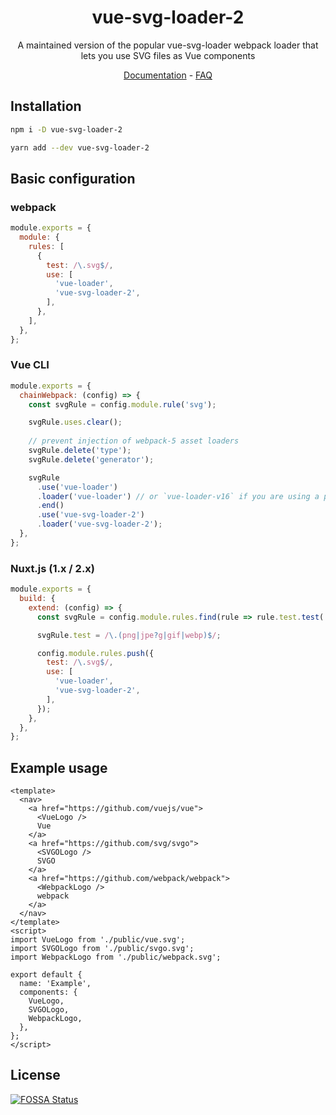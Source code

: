 <h1 align="center">vue-svg-loader-2</h1>
<p align="center">A maintained version of the popular vue-svg-loader webpack loader that lets you use SVG files as Vue components</p>
<p align="center">
  <a href="https://vue-svg-loader.js.org">Documentation</a> -
  <a href="https://vue-svg-loader.js.org/faq.html">FAQ</a>
</p>

## Installation
``` bash
npm i -D vue-svg-loader-2

yarn add --dev vue-svg-loader-2
```

## Basic configuration
### webpack
``` js
module.exports = {
  module: {
    rules: [
      {
        test: /\.svg$/,
        use: [
          'vue-loader',
          'vue-svg-loader-2',
        ],
      },
    ],
  },
};
```
### Vue CLI
``` js
module.exports = {
  chainWebpack: (config) => {
    const svgRule = config.module.rule('svg');

    svgRule.uses.clear();
    
    // prevent injection of webpack-5 asset loaders
    svgRule.delete('type');
    svgRule.delete('generator');

    svgRule
      .use('vue-loader')
      .loader('vue-loader') // or `vue-loader-v16` if you are using a preview support of Vue 3 in Vue CLI
      .end()
      .use('vue-svg-loader-2')
      .loader('vue-svg-loader-2');
  },
};
```

### Nuxt.js (1.x / 2.x)
``` js
module.exports = {
  build: {
    extend: (config) => {
      const svgRule = config.module.rules.find(rule => rule.test.test('.svg'));

      svgRule.test = /\.(png|jpe?g|gif|webp)$/;

      config.module.rules.push({
        test: /\.svg$/,
        use: [
          'vue-loader',
          'vue-svg-loader-2',
        ],
      });
    },
  },
};
```

## Example usage
``` vue
<template>
  <nav>
    <a href="https://github.com/vuejs/vue">
      <VueLogo />
      Vue
    </a>
    <a href="https://github.com/svg/svgo">
      <SVGOLogo />
      SVGO
    </a>
    <a href="https://github.com/webpack/webpack">
      <WebpackLogo />
      webpack
    </a>
  </nav>
</template>
<script>
import VueLogo from './public/vue.svg';
import SVGOLogo from './public/svgo.svg';
import WebpackLogo from './public/webpack.svg';

export default {
  name: 'Example',
  components: {
    VueLogo,
    SVGOLogo,
    WebpackLogo,
  },
};
</script>
```

## License
[![FOSSA Status](https://app.fossa.com/api/projects/git%2Bgithub.com%2Fgammacommunications%2Fvue-svg-loader-2.svg?type=large)](https://app.fossa.com/projects/git%2Bgithub.com%2Fgammacommunications%2Fvue-svg-loader-2?ref=badge_large)
